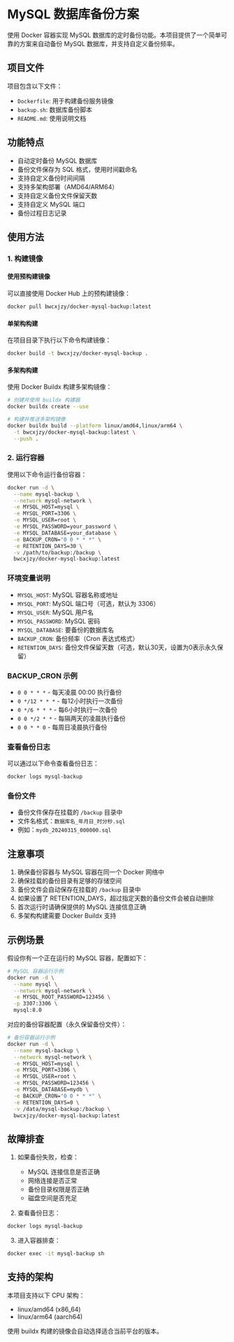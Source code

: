 # MySQL 数据库备份方案

使用 Docker 容器实现 MySQL 数据库的定时备份功能。本项目提供了一个简单可靠的方案来自动备份 MySQL 数据库，并支持自定义备份频率。

## 项目文件

项目包含以下文件：
- `Dockerfile`: 用于构建备份服务镜像
- `backup.sh`: 数据库备份脚本
- `README.md`: 使用说明文档

## 功能特点

- 自动定时备份 MySQL 数据库
- 备份文件保存为 SQL 格式，使用时间戳命名
- 支持自定义备份时间间隔
- 支持多架构部署（AMD64/ARM64）
- 支持自定义备份文件保留天数
- 支持自定义 MySQL 端口
- 备份过程日志记录

## 使用方法

### 1. 构建镜像

#### 使用预构建镜像
可以直接使用 Docker Hub 上的预构建镜像：
```bash
docker pull bwcxjzy/docker-mysql-backup:latest
```

#### 单架构构建
在项目目录下执行以下命令构建镜像：
```bash
docker build -t bwcxjzy/docker-mysql-backup .
```

#### 多架构构建
使用 Docker Buildx 构建多架构镜像：
```bash
# 创建并使用 buildx 构建器
docker buildx create --use

# 构建并推送多架构镜像
docker buildx build --platform linux/amd64,linux/arm64 \
  -t bwcxjzy/docker-mysql-backup:latest \
  --push .
```

### 2. 运行容器

使用以下命令运行备份容器：
```bash
docker run -d \
  --name mysql-backup \
  --network mysql-network \
  -e MYSQL_HOST=mysql \
  -e MYSQL_PORT=3306 \
  -e MYSQL_USER=root \
  -e MYSQL_PASSWORD=your_password \
  -e MYSQL_DATABASE=your_database \
  -e BACKUP_CRON="0 0 * * *" \
  -e RETENTION_DAYS=30 \
  -v /path/to/backup:/backup \
  bwcxjzy/docker-mysql-backup:latest
```

### 环境变量说明

- `MYSQL_HOST`: MySQL 容器名称或地址
- `MYSQL_PORT`: MySQL 端口号（可选，默认为 3306）
- `MYSQL_USER`: MySQL 用户名
- `MYSQL_PASSWORD`: MySQL 密码
- `MYSQL_DATABASE`: 要备份的数据库名
- `BACKUP_CRON`: 备份频率（Cron 表达式格式）
- `RETENTION_DAYS`: 备份文件保留天数（可选，默认30天，设置为0表示永久保留）

### BACKUP_CRON 示例

- `0 0 * * *` - 每天凌晨 00:00 执行备份
- `0 */12 * * *` - 每12小时执行一次备份
- `0 */6 * * *` - 每6小时执行一次备份
- `0 0 */2 * *` - 每隔两天的凌晨执行备份
- `0 0 * * 0` - 每周日凌晨执行备份

### 查看备份日志

可以通过以下命令查看备份日志：
```bash
docker logs mysql-backup
```

### 备份文件

- 备份文件保存在挂载的 `/backup` 目录中
- 文件名格式：`数据库名_年月日_时分秒.sql`
- 例如：`mydb_20240315_000000.sql`

## 注意事项

1. 确保备份容器与 MySQL 容器在同一个 Docker 网络中
2. 确保挂载的备份目录有足够的存储空间
3. 备份文件会自动保存在挂载的 `/backup` 目录中
4. 如果设置了 RETENTION_DAYS，超过指定天数的备份文件会被自动删除
5. 首次运行时请确保提供的 MySQL 连接信息正确
6. 多架构构建需要 Docker Buildx 支持

## 示例场景

假设你有一个正在运行的 MySQL 容器，配置如下：
```bash
# MySQL 容器运行示例
docker run -d \
  --name mysql \
  --network mysql-network \
  -e MYSQL_ROOT_PASSWORD=123456 \
  -p 3307:3306 \
  mysql:8.0
```

对应的备份容器配置（永久保留备份文件）：
```bash
# 备份容器运行示例
docker run -d \
  --name mysql-backup \
  --network mysql-network \
  -e MYSQL_HOST=mysql \
  -e MYSQL_PORT=3306 \
  -e MYSQL_USER=root \
  -e MYSQL_PASSWORD=123456 \
  -e MYSQL_DATABASE=mydb \
  -e BACKUP_CRON="0 0 * * *" \
  -e RETENTION_DAYS=0 \
  -v /data/mysql-backup:/backup \
  bwcxjzy/docker-mysql-backup:latest
```

## 故障排查

1. 如果备份失败，检查：
   - MySQL 连接信息是否正确
   - 网络连接是否正常
   - 备份目录权限是否正确
   - 磁盘空间是否充足

2. 查看备份日志：
```bash
docker logs mysql-backup
```

3. 进入容器排查：
```bash
docker exec -it mysql-backup sh
```

## 支持的架构

本项目支持以下 CPU 架构：
- linux/amd64 (x86_64)
- linux/arm64 (aarch64)

使用 buildx 构建的镜像会自动选择适合当前平台的版本。